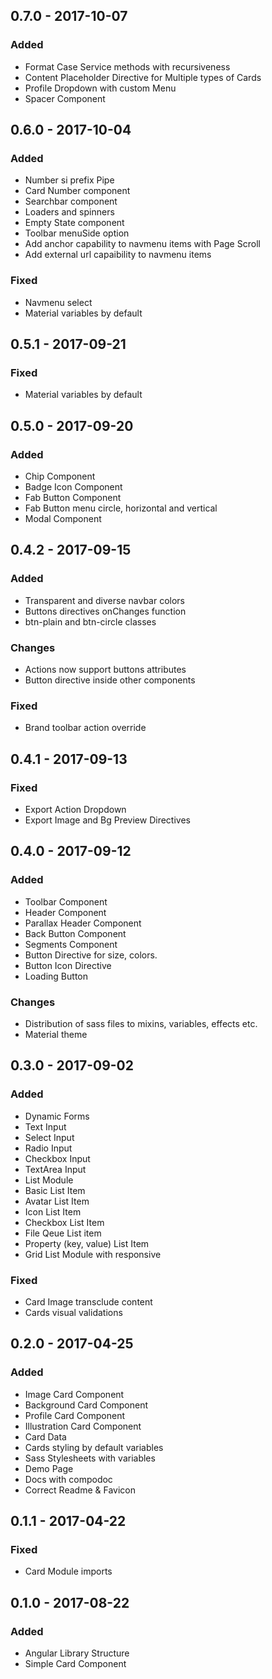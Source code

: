 ## 0.7.0 - 2017-10-07
### Added
- Format Case Service methods with recursiveness
- Content Placeholder Directive for Multiple types of Cards
- Profile Dropdown with custom Menu
- Spacer Component
## 0.6.0 - 2017-10-04
### Added
- Number si prefix Pipe
- Card Number component
- Searchbar component
- Loaders and spinners
- Empty State component
- Toolbar menuSide option
- Add anchor capability to navmenu items with Page Scroll
- Add external url capaibility to navmenu items
### Fixed
- Navmenu select
- Material variables by default
## 0.5.1 - 2017-09-21
### Fixed
- Material variables by default
## 0.5.0 - 2017-09-20
### Added
- Chip Component
- Badge Icon Component
- Fab Button Component
- Fab Button menu circle, horizontal and vertical
- Modal Component
## 0.4.2 - 2017-09-15
### Added
- Transparent and diverse navbar colors
- Buttons directives onChanges function
- btn-plain and btn-circle classes
### Changes
- Actions now support buttons attributes
- Button directive inside other components
### Fixed
- Brand toolbar action override
## 0.4.1 - 2017-09-13
### Fixed
- Export Action Dropdown
- Export Image and Bg Preview Directives
## 0.4.0 - 2017-09-12
### Added
- Toolbar Component
- Header Component
- Parallax Header Component
- Back Button Component
- Segments Component
- Button Directive for size, colors.
- Button Icon Directive
- Loading Button
### Changes
- Distribution of sass files to mixins, variables, effects etc.
- Material theme
## 0.3.0 - 2017-09-02
### Added
- Dynamic Forms
- Text Input
- Select Input
- Radio Input
- Checkbox Input
- TextArea Input
- List Module
- Basic List Item
- Avatar List Item
- Icon List Item
- Checkbox List Item
- File Qeue List item
- Property (key, value) List Item
- Grid List Module with responsive
### Fixed
- Card Image transclude content
- Cards visual validations
## 0.2.0 - 2017-04-25
### Added
- Image Card Component
- Background Card Component
- Profile Card Component
- Illustration Card Component
- Card Data
- Cards styling by default variables
- Sass Stylesheets with variables
- Demo Page
- Docs with compodoc
- Correct Readme & Favicon

## 0.1.1 - 2017-04-22
### Fixed
- Card Module imports

## 0.1.0 - 2017-08-22
### Added
- Angular Library Structure
- Simple Card Component